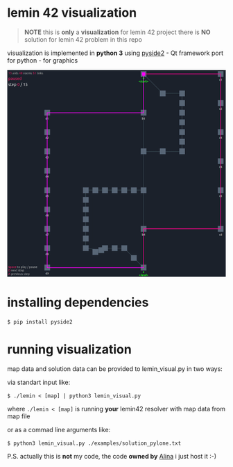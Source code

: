 # lemin 42 visualization

> __NOTE__
> this is __only__ a __visualization__ for lemin 42 project
> there is __NO__ solution for lemin 42 problem in this repo

visualization is implemented in __python 3__
using [pyside2](https://pypi.org/project/PySide2/) - Qt framework port for python - for graphics

![Alt Text](https://github.com/arptra/lem-in/blob/master/demo/lem_in_demo.gif)

# installing dependencies
```
$ pip install pyside2
```

# running visualization
map data and solution data can be provided to lemin_visual.py in two ways:

via standart input like:
```
$ ./lemin < [map] | python3 lemin_visual.py
```
where `./lemin < [map]` is running __your__ lemin42 resolver with map data from map file 

or as a commad line arguments like:
```
$ python3 lemin_visual.py ./examples/solution_pylone.txt
```

P.S.
actually this is __not__ my code, the code __owned by__ [Alina](https://github.com/mapryl)
i just host it :-)
